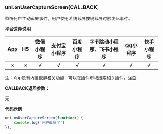 ### uni.onUserCaptureScreen(CALLBACK)

监听用户主动截屏事件，用户使用系统截屏按键截屏时触发此事件。
 
**平台差异说明**

|App|H5|微信小程序|支付宝小程序|百度小程序|字节跳动小程序、飞书小程序|QQ小程序|快手小程序|
|:-:|:-:|:-:|:-:|:-:|:-:|:-:|:-:|
|x|x|√|√|√|√|√|√|

注：App没有内置截屏相关功能，可以在插件市场搜索相关插件，[详见](https://ext.dcloud.net.cn/search?q=%E6%88%AA%E5%B1%8F)

**CALLBACK返回参数：**

无

**代码示例**

```javascript
uni.onUserCaptureScreen(function() {
    console.log('用户截屏了')
});
```
